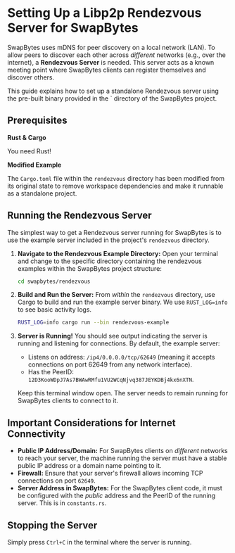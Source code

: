 # Setting Up a Libp2p Rendezvous Server for SwapBytes

SwapBytes uses mDNS for peer discovery on a local network (LAN). To allow peers to discover each other across *different* networks (e.g., over the internet), a **Rendezvous Server** is needed. This server acts as a known meeting point where SwapBytes clients can register themselves and discover others.

This guide explains how to set up a standalone Rendezvous server using the pre-built binary provided in the ` directory of the SwapBytes project.

## Prerequisites

**Rust & Cargo**

You need Rust!

**Modified Example**

The `Cargo.toml` file within the `rendezvous` directory has been modified from its original state to remove workspace dependencies and make it runnable as a standalone project. 

## Running the Rendezvous Server

The simplest way to get a Rendezvous server running for SwapBytes is to use the example server included in the project's `rendezvous` directory.

1.  **Navigate to the Rendezvous Example Directory:**
    Open your terminal and change to the specific directory containing the rendezvous examples within the SwapBytes project structure:
    ```bash
    cd swapbytes/rendezvous
    ```
    
2.  **Build and Run the Server:**
    From *within* the `rendezvous` directory, use Cargo to build and run the example server binary. We use `RUST_LOG=info` to see basic activity logs.
    ```bash
    RUST_LOG=info cargo run --bin rendezvous-example
    ```

3.  **Server is Running!**
    You should see output indicating the server is running and listening for connections. By default, the example server:
    *   Listens on address: `/ip4/0.0.0.0/tcp/62649` (meaning it accepts connections on port 62649 from any network interface).
    *   Has the PeerID: `12D3KooWDpJ7As7BWAwRMfu1VU2WCqNjvq387JEYKDBj4kx6nXTN`.

    Keep this terminal window open. The server needs to remain running for SwapBytes clients to connect to it.

## Important Considerations for Internet Connectivity

*   **Public IP Address/Domain:** For SwapBytes clients on *different* networks to reach your server, the machine running the server must have a stable public IP address or a domain name pointing to it.
*   **Firewall:** Ensure that your server's firewall allows incoming TCP connections on port `62649`.
*   **Server Address in SwapBytes:** For the SwapBytes client code, it must be configured with the *public* address and the PeerID of the running server. This is in `constants.rs`.

## Stopping the Server

Simply press `Ctrl+C` in the terminal where the server is running.

